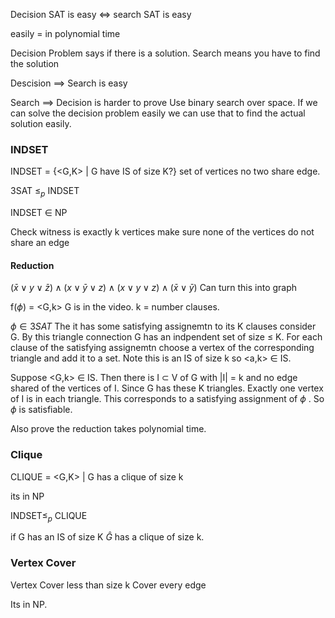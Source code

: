 Decision SAT is easy $\iff$ search SAT is easy

easily = in polynomial time

Decision Problem says if there is a solution.
Search means you have to find the solution

Descision $\implies$ Search is easy

Search $\implies$ Decision is harder to prove
Use binary search over space.
If we can solve the decision problem easily we can use that to find the actual solution easily.

### INDSET

INDSET = {<G,K> | G have IS of size K?}
set of vertices no two share edge.

3SAT $\leq_{p}$ INDSET

INDSET $\in$ NP

Check witness is exactly k vertices
make sure none of the vertices do not share an edge

#### Reduction
$(\bar{x} \lor y\lor \bar{z})\land(x\lor \bar{y}\lor z)\land(x\lor y\lor z)\land(\bar{x}\lor \bar{y})$
Can turn this into graph

f($\phi$) = <G,k>  G is in the video. k = number clauses.

$\phi\in 3SAT$ The it has some satisfying assignemtn to its K clauses consider
G. By this triangle connection G has an indpendent set of size $\leq$ K.
For each clause of the satisfying assignemtn choose a vertex of the corresponding triangle and add it to a set. Note this is an IS of size k so <a,k> $\in$ IS.

Suppose <G,k> $\in$ IS. Then there is I $\subset$ V of G with |I| = k and no edge shared of the vertices of I. Since G has these K triangles. Exactly one vertex of I is in each triangle. This corresponds to a satisfying assignment of $\phi$ . So $\phi$ is satisfiable.

Also prove the reduction takes polynomial time.

### Clique
CLIQUE = <G,K> | G has a clique of size k

its in NP


INDSET$\leq_{p}$ CLIQUE

if G has an IS of size K $\hat{G}$ has a clique of size k.


### Vertex Cover
Vertex Cover less than size k
Cover every edge

Its in NP.